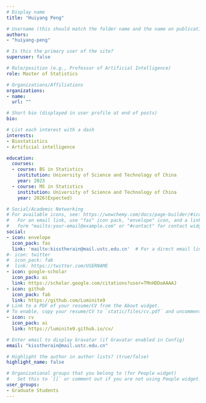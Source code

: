 ```yaml
---
# Display name
title: "Huiyang Peng"

# Username (this should match the folder name and the name on publications)
authors:
- "huiyang-peng"

# Is this the primary user of the site?
superuser: false

# Role/position (e.g., Professor of Artificial Intelligence)
role: Master of Statistics

# Organizations/Affiliations
organizations:
- name: 
  url: ""

# Short bio (displayed in user profile at end of posts)
bio:

# List each interest with a dash
interests:
- Biostatistics
- Artificial intelligence

education:
  courses:
  - course: BS in Statistics
    institution: University of Science and Technology of China
    year: 2023
  - course: MS in Statistics
    institution: University of Science and Technology of China
    year: 2026(Expected)

# Social/Academic Networking
# For available icons, see: https://wowchemy.com/docs/page-builder/#icons
#   For an email link, use "fas" icon pack, "envelope" icon, and a link in the
#   form "mailto:your-email@example.com" or "#contact" for contact widget.
social:
- icon: envelope
  icon_pack: fas
  link: 'mailto:kisstherain@mail.ustc.edu.cn'  # For a direct email link, use "mailto:test@example.org".
#- icon: twitter
#  icon_pack: fab
#  link: https://twitter.com/USERNAME
- icon: google-scholar
  icon_pack: ai
  link: https://scholar.google.com/citations?user=TMnHDDoAAAAJ
- icon: github
  icon_pack: fab
  link: https://github.com/Luminite9
# Link to a PDF of your resume/CV from the About widget.
# To enable, copy your resume/CV to `static/files/cv.pdf` and uncomment the lines below.
- icon: cv
  icon_pack: ai
  link: https://luminite9.github.io/cv/

# Enter email to display Gravatar (if Gravatar enabled in Config)
email: "kisstherain@mail.ustc.edu.cn"

# Highlight the author in author lists? (true/false)
highlight_name: false

# Organizational groups that you belong to (for People widget)
#   Set this to `[]` or comment out if you are not using People widget.
user_groups:
- Graduate Students
---
```

